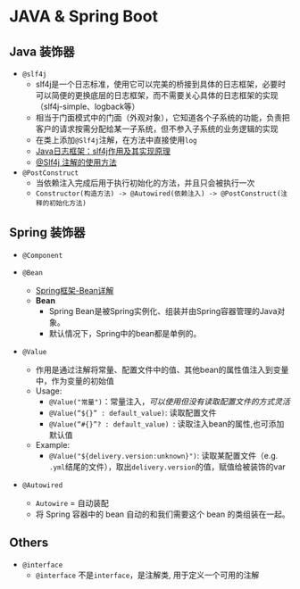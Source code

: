 
# JAVA & Spring Boot

## Java 装饰器

- `@slf4j`
  - slf4j是一个日志标准，使用它可以完美的桥接到具体的日志框架，必要时可以简便的更换底层的日志框架，而不需要关心具体的日志框架的实现（slf4j-simple、logback等）
  - 相当于门面模式中的门面（外观对象），它知道各个子系统的功能，负责把客户的请求按需分配给某一子系统，但不参入子系统的业务逻辑的实现
  - 在类上添加`@Slf4j`注解，在方法中直接使用`log`
  - [Java日志框架：slf4j作用及其实现原理](https://www.cnblogs.com/xrq730/p/8619156.html)
  - [@Slf4j 注解的使用方法](https://www.jianshu.com/p/e80ab37294ed)
- `@PostConstruct`
  - 当依赖注入完成后用于执行初始化的方法，并且只会被执行一次
  - `Constructor(构造方法) -> @Autowired(依赖注入) -> @PostConstruct(注释的初始化方法)`
## Spring 装饰器
- `@Component`

- `@Bean`
  - [Spring框架-Bean详解](https://www.lyclife.com/2021/07/spring%E6%A1%86%E6%9E%B6-bean%E8%AF%A6%E8%A7%A3/)
  - **Bean**  
    - Spring Bean是被Spring实例化、组装并由Spring容器管理的Java对象。
    - 默认情况下，Spring中的bean都是单例的。
- `@Value`
  - 作用是通过注解将常量、配置文件中的值、其他bean的属性值注入到变量中，作为变量的初始值
  - Usage:
    - `@Value("常量")`：常量注入，*可以使用但没有读取配置文件的方式灵活*
    - `@Value(“${}” : default_value)`: 读取配置文件
    - `@Value(“#{}”? : default_value) `: 读取注入bean的属性,也可添加默认值
  - Example:
    - `@Value("${delivery.version:unknown}")`: 读取某配置文件（e.g. `.yml`结尾的文件），取出`delivery.version`的值，赋值给被装饰的var
- `@Autowired`
  - `Autowire` = 自动装配
  - 将 Spring 容器中的 bean 自动的和我们需要这个 bean 的类组装在一起。

## Others

- `@interface`
    - `@interface` 不是`interface`，是注解类, 用于定义一个可用的注解
